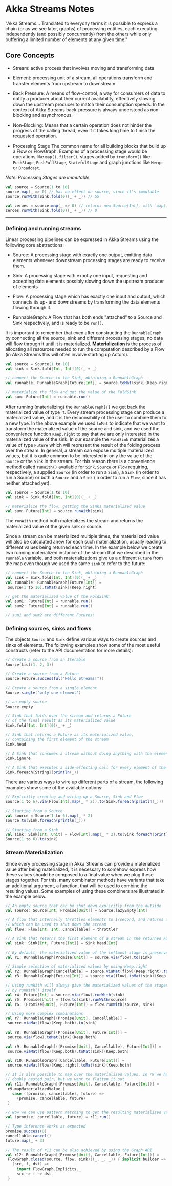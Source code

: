 # Akka Streams Notes

"Akka Streams... Translated to everyday terms it is possible to express a chain
(or as we see later, graphs) of processing entities, each executing
independently (and possibly concurrently) from the others while only buffering a
 limited number of elements at any given time."

## Core Concepts
- Stream:
active process that involves moving and transforming data
- Element:
processing unit of a stream, all operations transform and transfer elements from
upstream to downstream
- Back Pressure:
A means of flow-control, a way for consumers of data to notify a producer about
their current availability, effectively slowing down the upstream producer to
match their consumption speeds. In the context of Akka Streams back-pressure is
always understood as non-blocking and asynchronous.
- Non-Blocking:
Means that a certain operation does not hinder the progress of the calling
thread, even if it takes long time to finish the requested operation.

- Processing Stage
The common name for all building blocks that build up a Flow or FlowGraph.
Examples of a processing stage would be operations like `map()`, `filter()`,
stages added by `transform()` like `PushStage`, `PushPullStage`, `StatefulStage`
and graph junctions like `Merge` or `Broadcast`.

*Note: Processing Stages are immutable*
```scala
val source = Source(1 to 10)
source.map(_ => 0) // has no effect on source, since it's immutable
source.runWith(Sink.fold(0)(_ + _)) // 55

val zeroes = source.map(_ => 0) // returns new Source[Int], with `map()` appended
zeroes.runWith(Sink.fold(0)(_ + _)) // 0
```
___

### Defining and running streams
Linear processing pipelines can be expressed in Akka Streams using the following core abstractions:

- Source:
A processing stage with exactly one output, emitting data elements whenever
downstream processing stages are ready to receive them.
- Sink:
A processing stage with exactly one input, requesting and accepting data
elements possibly slowing down the upstream producer of elements

- Flow:
A processing stage which has exactly one input and output, which connects its
up- and downstreams by transforming the data elements flowing through it.

- RunnableGraph:
A Flow that has both ends "attached" to a Source and Sink respectively, and is
ready to be `run()`.

It is important to remember that even after constructing the `RunnableGraph`
by connecting all the source, sink and different processing stages, no data will
 flow through it until it is materialized. **Materialization**
is the process of allocating all resources needed to run the computation
 described by a Flow (in Akka Streams this will often involve starting up
Actors).

```scala
val source = Source(1 to 10)
val sink = Sink.fold[Int, Int](0)(_ + _)

// connect the Source to the Sink, obtaining a RunnableGraph
val runnable: RunnableGraph[Future[Int]] = source.toMat(sink)(Keep.right)

// materialize the flow and get the value of the FoldSink
val sum: Future[Int] = runnable.run()
```

After running (materializing) the `RunnableGraph[T]` we get back the
materialized value of type` T`. Every stream processing stage can produce a
materialized value, and it is the responsibility of the user to combine them to
a new type. In the above example we used `toMat` to indicate that we want to
transform the materialized value of the source and sink, and we used the
convenience function `Keep.right` to say that we are only interested in the
materialized value of the sink. In our example the `FoldSink` materializes a
value of type `Future` which will represent the result of the folding
 process over the stream. In general, a stream can expose multiple
 materialized values, but it is quite common to be interested in only the
 value of the `Source` or the `Sink` in
the stream. For this reason there is a convenience method called `runWith()`
available for `Sink`, `Source` or `Flow` requiring, respectively, a supplied `Source`
(in order to run a `Sink`), a `Sink` (in order to run a Source) or both a `Source`
and a `Sink` (in order to run a `Flow`, since it has neither attached yet).

```scala
val source = Source(1 to 10)
val sink = Sink.fold[Int, Int](0)(_ + _)

// materialize the flow, getting the Sinks materialized value
val sum: Future[Int] = source.runWith(sink)
```
The `runWith` method both materializes the stream and returns the
materialized value of the given sink or source.

Since a stream can be materialized multiple times, the materialized value
will also be calculated anew for each such materialization, usually leading to
 different values being returned each time. In the example below we create two
 running materialized instance of the stream that we described in the `runnable`
 variable, and both materializations give us a different `Future` from the map
 even though we used the same `sink` to refer to the future:

 ```scala
 // connect the Source to the Sink, obtaining a RunnableGraph
val sink = Sink.fold[Int, Int](0)(_ + _)
val runnable: RunnableGraph[Future[Int]] =
  Source(1 to 10).toMat(sink)(Keep.right)

// get the materialized value of the FoldSink
val sum1: Future[Int] = runnable.run()
val sum2: Future[Int] = runnable.run()

// sum1 and sum2 are different Futures!
```

### Defining sources, sinks and flows

The objects `Source` and `Sink` define various ways to create sources and
sinks of elements. The following examples show some of the most useful
constructs (refer to the API documentation for more details):

```scala
// Create a source from an Iterable
Source(List(1, 2, 3))

// Create a source from a Future
Source(Future.successful("Hello Streams!"))

// Create a source from a single element
Source.single("only one element")

// an empty source
Source.empty

// Sink that folds over the stream and returns a Future
// of the final result as its materialized value
Sink.fold[Int, Int](0)(_ + _)

// Sink that returns a Future as its materialized value,
// containing the first element of the stream
Sink.head

// A Sink that consumes a stream without doing anything with the elements
Sink.ignore

// A Sink that executes a side-effecting call for every element of the stream
Sink.foreach[String](println(_))
```
There are various ways to wire up different parts of a stream,
the following examples show some of the available options:

```scala
// Explicitly creating and wiring up a Source, Sink and Flow
Source(1 to 6).via(Flow[Int].map(_ * 2)).to(Sink.foreach(println(_)))

// Starting from a Source
val source = Source(1 to 6).map(_ * 2)
source.to(Sink.foreach(println(_)))

// Starting from a Sink
val sink: Sink[Int, Unit] = Flow[Int].map(_ * 2).to(Sink.foreach(println(_)))
Source(1 to 6).to(sink)
```

### Stream Materialization

Since every processing stage in Akka Streams can provide a materialized
value after being materialized, it is necessary to somehow express how these
 values should be composed to a final value when we plug these stages together.
 For this, many combinator methods have variants that take an additional
 argument, a function, that will be used to combine the resulting values.
 Some examples of using these combiners are illustrated in the example below.

 ```scala
 // An empty source that can be shut down explicitly from the outside
val source: Source[Int, Promise[Unit]] = Source.lazyEmpty[Int]

// A flow that internally throttles elements to 1/second, and returns a Cancellable
// which can be used to shut down the stream
val flow: Flow[Int, Int, Cancellable] = throttler

// A sink that returns the first element of a stream in the returned Future
val sink: Sink[Int, Future[Int]] = Sink.head[Int]

// By default, the materialized value of the leftmost stage is preserved
val r1: RunnableGraph[Promise[Unit]] = source.via(flow).to(sink)

// Simple selection of materialized values by using Keep.right
val r2: RunnableGraph[Cancellable] = source.viaMat(flow)(Keep.right).to(sink)
val r3: RunnableGraph[Future[Int]] = source.via(flow).toMat(sink)(Keep.right)

// Using runWith will always give the materialized values of the stages added
// by runWith() itself
val r4: Future[Int] = source.via(flow).runWith(sink)
val r5: Promise[Unit] = flow.to(sink).runWith(source)
val r6: (Promise[Unit], Future[Int]) = flow.runWith(source, sink)

// Using more complex combinations
val r7: RunnableGraph[(Promise[Unit], Cancellable)] =
  source.viaMat(flow)(Keep.both).to(sink)

val r8: RunnableGraph[(Promise[Unit], Future[Int])] =
  source.via(flow).toMat(sink)(Keep.both)

val r9: RunnableGraph[((Promise[Unit], Cancellable), Future[Int])] =
  source.viaMat(flow)(Keep.both).toMat(sink)(Keep.both)

val r10: RunnableGraph[(Cancellable, Future[Int])] =
  source.viaMat(flow)(Keep.right).toMat(sink)(Keep.both)

// It is also possible to map over the materialized values. In r9 we had a
// doubly nested pair, but we want to flatten it out
val r11: RunnableGraph[(Promise[Unit], Cancellable, Future[Int])] =
  r9.mapMaterializedValue {
    case ((promise, cancellable), future) =>
      (promise, cancellable, future)
  }

// Now we can use pattern matching to get the resulting materialized values
val (promise, cancellable, future) = r11.run()

// Type inference works as expected
promise.success(0)
cancellable.cancel()
future.map(_ + 3)

// The result of r11 can be also achieved by using the Graph API
val r12: RunnableGraph[(Promise[Unit], Cancellable, Future[Int])] =
  FlowGraph.closed(source, flow, sink)((_, _, _)) { implicit builder =>
    (src, f, dst) =>
      import FlowGraph.Implicits._
      src ~> f ~> dst
  }
```
